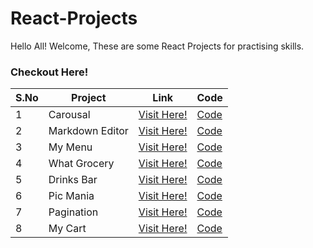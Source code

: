 # React-Projects

Hello All! Welcome, These are some React Projects for practising skills.

### Checkout Here!

| S.No | Project | Link | Code |
| - | -------- | ------- | --- |
| 1 | Carousal  | [Visit Here!](https://carousal-project.netlify.app/) | [Code](https://github.com/t2e0j0a4/React-Projects/tree/main/Carousal) |
| 2 | Markdown Editor | [Visit Here!](https://markdowneditor-project.netlify.app/) | [Code](https://github.com/t2e0j0a4/React-Projects/tree/main/Markdown%20Editor) |
| 3 | My Menu    | [Visit Here!](https://mymenu-project.netlify.app/) | [Code](https://github.com/t2e0j0a4/React-Projects/tree/main/My%20Menu) |
| 4 | What Grocery | [Visit Here!](https://whatgrocery-project.netlify.app/) | [Code](https://github.com/t2e0j0a4/React-Projects/tree/main/What%20Grocery) |
| 5 | Drinks Bar | [Visit Here!](https://drinksbar-project.netlify.app/) | [Code](https://github.com/t2e0j0a4/React-Projects/tree/main/Drinks%20Bar) |
| 6 | Pic Mania | [Visit Here!](https://picmania-project.netlify.app/) | [Code](https://github.com/t2e0j0a4/React-Projects/tree/main/Pic%20Mania) |
| 7 | Pagination | [Visit Here!](https://product-pagination.netlify.app/) | [Code](https://github.com/t2e0j0a4/React-Projects/tree/main/Pagination) |
| 8 | My Cart | [Visit Here!](https://mycart-products.netlify.app/) | [Code](https://github.com/t2e0j0a4/React-Projects/tree/main/My%20Cart) |
